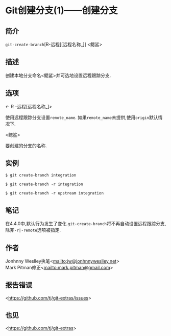 
# Git创建分支(1)——创建分支

## 简介

`git-create-branch`\[R-远程][远程名称_]] \<鳃鲨>

## 描述

创建本地分支命名\<鳃鲨>并可选地设置远程跟踪分支.

## 选项

  \<- R -远程[远程名称_]>

使用远程跟踪分支设置`remote_name`. 如果`remote_name`未提供,使用`origin`默认情况下.

  \<鳃鲨>

要创建的分支的名称.

## 实例

```
$ git create-branch integration

$ git create-branch -r integration

$ git create-branch -r upstream integration
```

## 笔记

在4.4.0中,默认行为发生了变化.`git-create-branch`将不再自动设置远程跟踪分支,除非`-r|-remote`选项被指定.

## 作者

Jonhnny Weslley执笔\<<mailto:jw@jonhnnyweslley.net>>\
Mark Pitman修正\<<mailto:mark.pitman@gmail.com>>

## 报告错误

\<<https://github.com/tj/git-extras/issues>>

## 也见

\<<https://github.com/tj/git-extras>>

